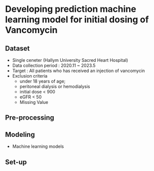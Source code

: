 # Developing prediction machine learning model for initial dosing of Vancomycin


## Dataset
- Single ceneter (Hallym University Sacred Heart Hospital)
- Data collection period : 2020.11 ~ 2023.5
- Target : All patients who has received an injection of vancomycin
- Exclusion criteria
  - under 18 years of age;
  - peritoneal dialysis or hemodialysis
  - initial dose < 900
  - eGFR < 50
  - Missing Value

## Pre-processing



## Modeling

- Machine learning models




## Set-up 
